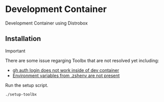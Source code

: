 # Development Container
Development Container using Distrobox

## Installation
> [!IMPORTANT]
> There are some issue regarging Toolbx that are not resolved yet including:
> - [gh auth login does not work inside of dev container](https://github.com/notfirefox/dev-container/issues/1)
> - [Environment variables from .zshenv are not present](https://github.com/notfirefox/dev-container/issues/4)

Run the setup script.
```sh
./setup-toolbx
```

